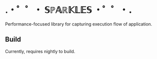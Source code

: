 # .・゜゜・ 𝕊ℙ𝔸ℝ𝕂𝕃𝔼𝕊 ・゜゜・．

Performance-focused library for capturing execution flow of application.

## Build
Currently, requires nightly to build.